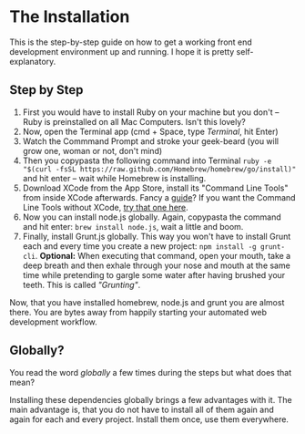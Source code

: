 # The Installation

This is the step-by-step guide on how to get a working front end development environment up and running. I hope it is pretty self-explanatory.

## Step by Step

1. First you would have to install Ruby on your machine but you don't – Ruby is preinstalled on all Mac Computers. Isn't this lovely?
2. Now, open the Terminal app (cmd + Space, type *Terminal*, hit Enter)
3. Watch the Commmand Prompt and stroke your geek-beard (you will grow one, woman or not, don't mind)
4. Then you copypasta the following command into Terminal `ruby -e "$(curl -fsSL https://raw.github.com/Homebrew/homebrew/go/install)"` and hit enter – wait while Homebrew is installing.
5. Download XCode from the App Store, install its "Command Line Tools" from inside XCode afterwards. Fancy a [guide](http://osxdaily.com/2014/02/12/install-command-line-tools-mac-os-x/)? If you want the Command Line Tools without XCode, [try that one here](http://osxdaily.com/2012/07/06/install-gcc-without-xcode-in-mac-os-x/).
6. Now you can install node.js globally. Again, copypasta the command and hit enter: `brew install node.js`, wait a little and boom.
7. Finally, install Grunt.js globally. This way you won't have to install Grunt each and every time you create a new project: `npm install -g grunt-cli`. **Optional:** When executing that command, open your mouth, take a deep breath and then exhale through your nose and mouth at the same time while pretending to gargle some water after having brushed your teeth. This is called *"Grunting"*.

Now, that you have installed homebrew, node.js and grunt you are almost there. You are bytes away from happily starting your automated web development workflow.

## Globally?

You read the word *globally* a few times during the steps but what does that mean?

Installing these dependencies globally brings a few advantages with it. The main advantage is, that you do not have to install all of them again and again for each and every project. Install them once, use them everywhere.